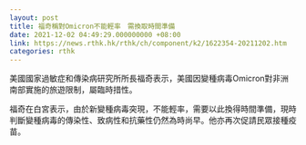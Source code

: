 ```yaml
---
layout: post
title: 福奇稱對Omicron不能輕率　需換取時間準備
date: 2021-12-02 04:49:29.000000000 +08:00
link: https://news.rthk.hk/rthk/ch/component/k2/1622354-20211202.htm
categories: rthk
---
```


美國國家過敏症和傳染病研究所所長福奇表示，美國因變種病毒Omicron對非洲南部實施的旅遊限制，屬臨時措性。

福奇在白宮表示，由於新變種病毒突現，不能輕率，需要以此換得時間準備，現時判斷變種病毒的傳染性、致病性和抗藥性仍然為時尚早。他亦再次促請民眾接種疫苗。
